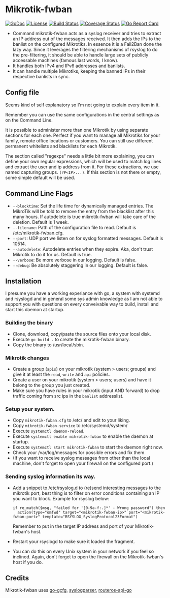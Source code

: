# Mikrotik-fwban

[![GoDoc](https://godoc.org/github.com/middelink/mikrotik-fwban?status.svg)](https://godoc.org/github.com/middelink/mikrotik-fwban)
[![License](https://img.shields.io/github/license/middelink/mikrotik-fwban.svg)](https://github.com/middelink/mikrotik-fwban/blob/master/LICENSE)
[![Build Status](https://travis-ci.org/middelink/mikrotik-fwban.svg?branch=master)](https://travis-ci.org/middelink/mikrotik-fwban)
[![Coverage Status](https://coveralls.io/repos/github/middelink/mikrotik-fwban/badge.svg?branch=master)](https://coveralls.io/github/middelink/mikrotik-fwban?branch=master)
[![Go Report Card](https://goreportcard.com/badge/github.com/middelink/mikrotik-fwban)](https://goreportcard.com/report/github.com/middelink/mikrotik-fwban)

* Command mikrotik-fwban acts as a syslog receiver and tries to extract an
  IP address out of the messages received. It then adds the IPs to the
  banlist on the configured Mikrotiks. In essence it is a Fail2Ban done the
  lazy way. Since it leverages the filtering mechanisms of rsyslog to do the
  pre-filtering, it should be able to handle large sets of publicly
  accessable machines (famous last words, I know).
* It handles both IPv4 and IPv6 addresses and banlists.
* It can handle multiple Mikrotiks, keeping the banned IPs in their
  respective banlists in sync.

## Config file

Seems kind of self explanatory so I'm not going to explain every item
in it.

Remember you can use the same configurations in the central settings
as on the Command Line.

It is possible to administer more than one Mikrotik by using separate
sections for each one. Perfect if you want to manage all Mikrotiks
for your family, remote office locations or customers. You can still
use different permanent whitelists and blacklists for each Mikrotik.

The section called "regexps" needs a little bit more explaining, you
can define your own regular expressions, which will be used to match
log lines and extract the user and ip address from it. For these
extractions, we use named capturing groups. `(?P<IP>...)`. If this
section is not there or empty, some simple default will be used.

## Command Line Flags

* `--blocktime`: Set the life time for dynamically managed entries. The
  MikroTik will be told to remove the entry from the blacklist after
  this many hours. If autodelete is true mikrotik-fwban will take care
  of the deletion. Default is 1 week.
* `--filename`: Path of the configuration file to read. Default is
  /etc/mikrotik-fwban.cfg.
* `--port`: UDP port we listen on for syslog formatted messages.
  Default is 10514.
* `--autodelete`: Autodelete entries when they expire. Aka, don't trust
  Mikrotik to do it for us. Default is true.
* `--verbose`: Be more verbose in our logging. Default is false.
* `--debug`: Be absolutely staggering in our logging. Default is false.

## Installation

I presume you have a working experiance with go, a system with systemd
and rsyslogd and in general some sys admin knowledge as I am not able
to support you with questions on every conveivable way to build, install
and start this daemon at startup.

### Building the binary

* Clone, download, copy/paste the source files onto your local disk.
* Execute `go build .` to create the mikrotik-fwban binary.
* Copy the binary to /usr/local/sbin.

### Mikrotik changes

* Create a group (`apis`) on your mikrotik (system > users; groups) and
  give it at least the `read`, `write` and `api` policies.
* Create a user on your mikrotik (system > users; users) and have it
  belong to the group you just created.
* Make sure you have rules in your mikrotik (input AND forward) to drop
  traffic coming from src ips in the `banlist` addresslist.

### Setup your system.

* Copy `mikrotik-fwban.cfg` to /etc/ and edit to your liking.
* Copy `mikrotik-fwban.service` to /etc/systemd/system/
* Execute `systemctl daemon-reload`.
* Execute `systemctl enable mikrotik-fwban` to enable the daemon at startup.
* Execute `systemctl start mikrotik-fwban` to start the daemon right now.
* Check your /var/log/messages for possible errors and fix them.
* (If you want to receive syslog messages from other than the local machine,
  don't forget to open your firewall on the configured port.)

### Sending syslog information its way.

* Add a snippet to /etc/rsyslog.d to (re)send interesting messages to the
  mikrotik port, best thing is to filter on error conditions containing an
  IP you want to block. Example for rsyslog below:

  ```
  if re_match($msg, "failed for '[0-9a-f:.]*' - Wrong password") then
	action(type="omfwd" target="<mikrotik-fwban-ip>" port="<mikrotik-fwban-port>" template="RSYSLOG_SyslogProtocol23Format")
  ```

  Remember to put in the target IP address and port of your Mikrotik-fwban's
  host.

* Restart your rsyslogd to make sure it loaded the fragment.
* You can do this on every Unix system in your network if you feel so
  inclined. Again, don't forget to open the firewall on the Mikrotik-fwban's
  host if you do.

## Credits

Mikrotik-fwban uses
[go-gcfg](https://github.com/go-gcfg/gcfg/tree/v1),
[syslogparser](github.com/jeromer/syslogparser),
[routeros-api-go](https://github.com/Netwurx/routeros-api-go)

